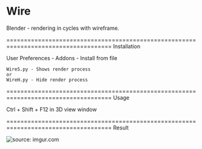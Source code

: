 Wire
====================================================================================
Blender - rendering in cycles with wireframe.

====================================================================================
Installation

User Preferences - Addons - Install from file
    
    WireS.py - Shows render process
    or
    WireH.py - Hide render process

====================================================================================
Usage

Ctrl + Shift + F12 in 3D view window

====================================================================================
Result

<img src="http://i.imgur.com/h1GQgLH.jpg" title="source: imgur.com">
